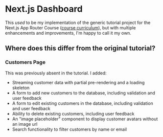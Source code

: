 # Next.js Dashboard

This *used* to be my implementation of the generic tutorial project for the Next.js App Router Course ([course curriculum](https://nextjs.org/learn)), but with multiple enhancements and improvements, I'm happy to call it my own.

## Where does this differ from the original tutorial?

### **Customers Page**

This was previously absent in the tutorial. I added:

- Streaming customer data with partial pre-rendering and a loading skeleton
- A form to add new customers to the database, including validation and user feedback
- A form to edit existing customers in the database, including validation and user feedback
- Ability to delete existing customers, including user feedback
- An "image placeholder" component to display customer avatars without an image url
- Search functionality to filter customers by name or email
